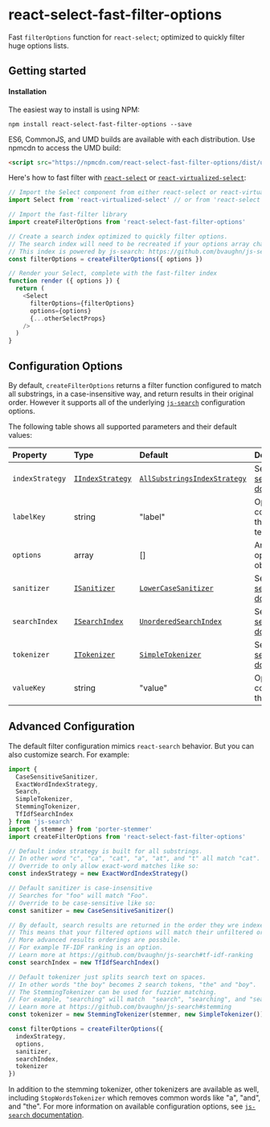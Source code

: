 # react-select-fast-filter-options
Fast `filterOptions` function for `react-select`;
optimized to quickly filter huge options lists.

## Getting started

#### Installation

The easiest way to install is using NPM:

```shell
npm install react-select-fast-filter-options --save
```

ES6, CommonJS, and UMD builds are available with each distribution.
Use npmcdn to access the UMD build:

```html
<script src="https://npmcdn.com/react-select-fast-filter-options/dist/umd/react-select-fast-filter-options.js"></script>
```

Here's how to fast filter with [`react-select`](https://github.com/JedWatson/react-select) or [`react-virtualized-select`](https://github.com/bvaughn/react-virtualized-select):

```js
// Import the Select component from either react-select or react-virtualized-select
import Select from 'react-virtualized-select' // or from 'react-select'

// Import the fast-filter library
import createFilterOptions from 'react-select-fast-filter-options'

// Create a search index optimized to quickly filter options.
// The search index will need to be recreated if your options array changes.
// This index is powered by js-search: https://github.com/bvaughn/js-search
const filterOptions = createFilterOptions({ options })

// Render your Select, complete with the fast-filter index
function render ({ options }) {
  return (
    <Select
      filterOptions={filterOptions}
      options={options}
      {...otherSelectProps}
    />
  )
}
```

## Configuration Options

By default, `createFilterOptions` returns a filter function configured to match all substrings, in a case-insensitive way, and return results in their original order. However it supports all of the underlying [`js-search`](https://github.com/bvaughn/js-search) configuration options.

The following table shows all supported parameters and their default values:

| Property | Type | Default | Description |
|:---|:---|:---|:---|
| `indexStrategy` | [`IIndexStrategy`](https://github.com/bvaughn/js-search/blob/master/source/index-strategy/index-strategy.ts) | [`AllSubstringsIndexStrategy`](https://github.com/bvaughn/js-search/blob/master/source/index-strategy/all-substrings-index-strategy.ts) | See [js-search docs](https://github.com/bvaughn/js-search) |
| `labelKey` | string | "label" | Option key containing the display text |
| `options` | array | [] | Array of options objects |
| `sanitizer` | [`ISanitizer`](https://github.com/bvaughn/js-search/blob/master/source/sanitizer/sanitizer.ts) | [`LowerCaseSanitizer`](https://github.com/bvaughn/js-search/blob/master/source/sanitizer/lower-case-sanitizer.ts) | See [js-search docs](https://github.com/bvaughn/js-search) |
| `searchIndex` | [`ISearchIndex`](https://github.com/bvaughn/js-search/blob/master/source/search-index/search-index.ts) | [`UnorderedSearchIndex`](https://github.com/bvaughn/js-search/blob/master/source/search-index/unordered-search-index.ts) | See [js-search docs](https://github.com/bvaughn/js-search) |
| `tokenizer` | [`ITokenizer`](https://github.com/bvaughn/js-search/blob/master/source/tokenizer/tokenizer.ts) | [`SimpleTokenizer`](https://github.com/bvaughn/js-search/blob/master/source/tokenizer/simple-tokenizer.ts) | See [js-search docs](https://github.com/bvaughn/js-search) |
| `valueKey` | string | "value" | Option key containing the value |

## Advanced Configuration

The default filter configuration mimics `react-search` behavior.
But you can also customize search.
For example:

```js
import {
  CaseSensitiveSanitizer,
  ExactWordIndexStrategy,
  Search,
  SimpleTokenizer,
  StemmingTokenizer,
  TfIdfSearchIndex
} from 'js-search'
import { stemmer } from 'porter-stemmer'
import createFilterOptions from 'react-select-fast-filter-options'

// Default index strategy is built for all substrings.
// In other word "c", "ca", "cat", "a", "at", and "t" all match "cat".
// Override to only allow exact-word matches like so:
const indexStrategy = new ExactWordIndexStrategy()

// Default sanitizer is case-insensitive
// Searches for "foo" will match "Foo".
// Override to be case-sensitive like so:
const sanitizer = new CaseSensitiveSanitizer()

// By default, search results are returned in the order they wre indexed.
// This means that your filtered options will match their unfiltered order.
// More advanced results orderings are possbile.
// For example TF-IDF ranking is an option.
// Learn more at https://github.com/bvaughn/js-search#tf-idf-ranking
const searchIndex = new TfIdfSearchIndex()

// Default tokenizer just splits search text on spaces.
// In other words "the boy" becomes 2 search tokens, "the" and "boy".
// The StemmingTokenizer can be used for fuzzier matching.
// For example, "searching" will match  "search", "searching", and "searched".
// Learn more at https://github.com/bvaughn/js-search#stemming
const tokenizer = new StemmingTokenizer(stemmer, new SimpleTokenizer())

const filterOptions = createFilterOptions({
  indexStrategy,
  options,
  sanitizer,
  searchIndex,
  tokenizer
})
```

In addition to the stemming tokenizer, other tokenizers are available as well, including `StopWordsTokenizer` which removes common words like "a", "and", and "the".
For more information on available configuration options, see [`js-search` documentation](https://github.com/bvaughn/js-search).
